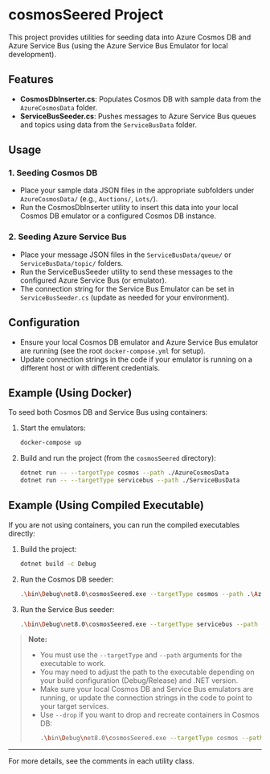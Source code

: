 # cosmosSeered Project

This project provides utilities for seeding data into Azure Cosmos DB and Azure Service Bus (using the Azure Service Bus Emulator for local development).

## Features

- **CosmosDbInserter.cs**: Populates Cosmos DB with sample data from the `AzureCosmosData` folder.
- **ServiceBusSeeder.cs**: Pushes messages to Azure Service Bus queues and topics using data from the `ServiceBusData` folder.

## Usage

### 1. Seeding Cosmos DB

- Place your sample data JSON files in the appropriate subfolders under `AzureCosmosData/` (e.g., `Auctions/`, `Lots/`).
- Run the CosmosDbInserter utility to insert this data into your local Cosmos DB emulator or a configured Cosmos DB instance.

### 2. Seeding Azure Service Bus

- Place your message JSON files in the `ServiceBusData/queue/` or `ServiceBusData/topic/` folders.
- Run the ServiceBusSeeder utility to send these messages to the configured Azure Service Bus (or emulator).
- The connection string for the Service Bus Emulator can be set in `ServiceBusSeeder.cs` (update as needed for your environment).

## Configuration

- Ensure your local Cosmos DB emulator and Azure Service Bus emulator are running (see the root `docker-compose.yml` for setup).
- Update connection strings in the code if your emulator is running on a different host or with different credentials.

## Example (Using Docker)

To seed both Cosmos DB and Service Bus using containers:

1. Start the emulators:
   ```sh
   docker-compose up
   ```
2. Build and run the project (from the `cosmosSeered` directory):
   ```sh
   dotnet run -- --targetType cosmos --path ./AzureCosmosData
   dotnet run -- --targetType servicebus --path ./ServiceBusData
   ```

## Example (Using Compiled Executable)

If you are not using containers, you can run the compiled executables directly:

1. Build the project:
   ```sh
   dotnet build -c Debug
   ```
2. Run the Cosmos DB seeder:
   ```sh
   .\bin\Debug\net8.0\cosmosSeered.exe --targetType cosmos --path .\AzureCosmosData
   ```
3. Run the Service Bus seeder:
   ```sh
   .\bin\Debug\net8.0\cosmosSeered.exe --targetType servicebus --path .\ServiceBusData
   ```

> **Note:**
> - You must use the `--targetType` and `--path` arguments for the executable to work.
> - You may need to adjust the path to the executable depending on your build configuration (Debug/Release) and .NET version.
> - Make sure your local Cosmos DB and Service Bus emulators are running, or update the connection strings in the code to point to your target services.
> - Use `--drop` if you want to drop and recreate containers in Cosmos DB:
>   ```sh
>   .\bin\Debug\net8.0\cosmosSeered.exe --targetType cosmos --path .\AzureCosmosData --drop
>   ```

---

For more details, see the comments in each utility class.
